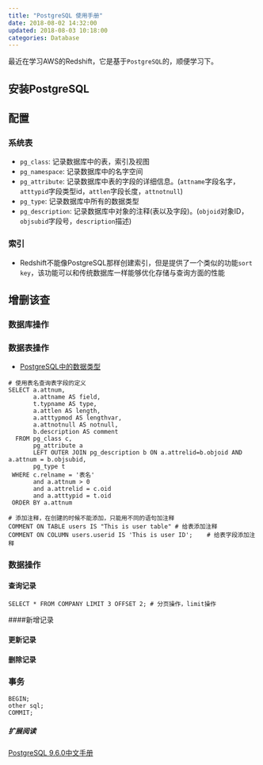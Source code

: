 ```yaml
---
title: "PostgreSQL 使用手册"
date: 2018-08-02 14:32:00
updated: 2018-08-03 10:18:00
categories: Database
---
```


最近在学习AWS的Redshift，它是基于`PostgreSQL`的，顺便学习下。

## 安装PostgreSQL

<!--more-->

## 配置

### 系统表

- `pg_class`: 记录数据库中的表，索引及视图
- `pg_namespace`: 记录数据库中的名字空间
- `pg_attribute`: 记录数据库中表的字段的详细信息。(`attname`字段名字，`atttypid`字段类型id，`attlen`字段长度，`attnotnull`)
- `pg_type`: 记录数据库中所有的数据类型
- `pg_description`: 记录数据库中对象的注释(表以及字段)。(`objoid`对象ID，`objsubid`字段号，`description`描述)

### 索引

- Redshift不能像PostgreSQL那样创建索引，但是提供了一个类似的功能`sort key`，该功能可以和传统数据库一样能够优化存储与查询方面的性能

## 增删该查

### 数据库操作

### 数据表操作

- [PostgreSQL中的数据类型](http://patchouli-know.com/2016/12/15/data-types-in-postgresql/)

```mysql
# 使用表名查询表字段的定义
SELECT a.attnum,
       a.attname AS field,
       t.typname AS type,
       a.attlen AS length,
       a.atttypmod AS lengthvar,
       a.attnotnull AS notnull,
       b.description AS comment
  FROM pg_class c,
       pg_attribute a
       LEFT OUTER JOIN pg_description b ON a.attrelid=b.objoid AND a.attnum = b.objsubid,
       pg_type t
 WHERE c.relname = '表名'
       and a.attnum > 0
       and a.attrelid = c.oid
       and a.atttypid = t.oid
 ORDER BY a.attnum
 
# 添加注释，在创建的时候不能添加，只能用不同的语句加注释
COMMENT ON TABLE users IS "This is user table" # 给表添加注释
COMMENT ON COLUMN users.userid IS 'This is user ID';	# 给表字段添加注释
```

### 数据操作

#### 查询记录

```mysql
SELECT * FROM COMPANY LIMIT 3 OFFSET 2;	# 分页操作，limit操作
```

####新增记录

#### 更新记录

#### 删除记录

### 事务

```mysql
BEGIN;
other sql;
COMMIT;
```



##### 扩展阅读

[PostgreSQL 9.6.0中文手册](http://www.postgres.cn/docs/9.6/index.html)